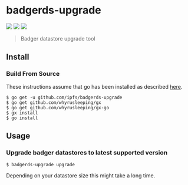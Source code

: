 badgerds-upgrade
================

[![](https://img.shields.io/badge/made%20by-Protocol%20Labs-blue.svg?style=flat-square)](http://ipn.io)
[![](https://img.shields.io/badge/project-IPFS-blue.svg?style=flat-square)](http://ipfs.io/)
[![](https://img.shields.io/badge/freenode-%23ipfs-blue.svg?style=flat-square)](http://webchat.freenode.net/?channels=%23ipfs)

> Badger datastore upgrade tool

## Install

### Build From Source

These instructions assume that go has been installed as described [here](https://github.com/ipfs/go-ipfs#install-go).

```
$ go get -u github.com/ipfs/badgerds-upgrade
$ go get github.com/whyrusleeping/gx
$ go get github.com/whyrusleeping/gx-go
$ gx install
$ go install
```

## Usage

### Upgrade badger datastores to latest supported version
```
$ badgerds-upgrade upgrade
```

Depending on your datastore size this might take a long time.
